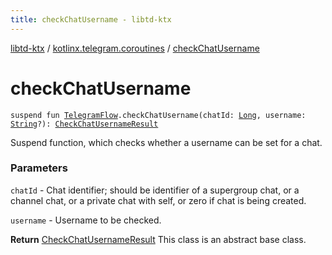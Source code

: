 ```yaml
---
title: checkChatUsername - libtd-ktx
---
```


[libtd-ktx](../index.html) / [kotlinx.telegram.coroutines](index.html) / [checkChatUsername](./check-chat-username.html)

# checkChatUsername

`suspend fun `[`TelegramFlow`](../kotlinx.telegram.core/-telegram-flow/index.html)`.checkChatUsername(chatId: `[`Long`](https://kotlinlang.org/api/latest/jvm/stdlib/kotlin/-long/index.html)`, username: `[`String`](https://kotlinlang.org/api/latest/jvm/stdlib/kotlin/-string/index.html)`?): `[`CheckChatUsernameResult`](https://tdlibx.github.io/td/docs/org/drinkless/td/libcore/telegram/TdApi/CheckChatUsernameResult.html)

Suspend function, which checks whether a username can be set for a chat.

### Parameters

`chatId` - Chat identifier; should be identifier of a supergroup chat, or a channel chat, or a
private chat with self, or zero if chat is being created.

`username` - Username to be checked.

**Return**
[CheckChatUsernameResult](https://tdlibx.github.io/td/docs/org/drinkless/td/libcore/telegram/TdApi/CheckChatUsernameResult.html) This class is an abstract base class.

